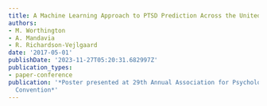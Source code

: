 ```yaml
---
title: A Machine Learning Approach to PTSD Prediction Across the United States
authors:
- M. Worthington
- A. Mandavia
- R. Richardson-Vejlgaard
date: '2017-05-01'
publishDate: '2023-11-27T05:20:31.682997Z'
publication_types:
- paper-conference
publication: '*Poster presented at 29th Annual Association for Psychological Science
  Convention*'
---
```


